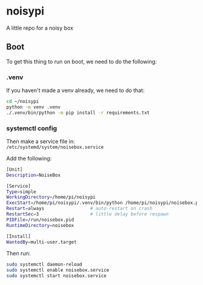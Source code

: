 # noisypi
A little repo for a noisy box

## Boot
To get this thing to run on boot, we need to do the following:


### .venv

If you haven't made a venv already, we need to do that:

```bash
cd ~/noisypi
python -m venv .venv
./.venv/bin/python -m pip install -r requirements.txt
```

### systemctl config

Then make a service file in:  
`/etc/systemd/system/noisebox.service`

Add the following:

```bash
[Unit]
Description=NoiseBox

[Service]
Type=simple
WorkingDirectory=/home/pi/noisypi
ExecStart=/home/pi/noisypi/.venv/bin/python /home/pi/noisypi/noisebox.py
Restart=always                 # auto-restart on crash
RestartSec=3                   # little delay before respawn
PIDFile=/run/noisebox.pid
RuntimeDirectory=noisebox

[Install]
WantedBy=multi-user.target
```

Then run:
```bash
sudo systemctl daemon-reload
sudo systemctl enable noisebox.service
sudo systemctl start noisebox.service
```